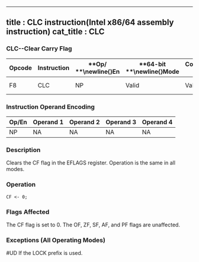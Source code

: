 ----------------------------
title : CLC instruction(Intel x86/64 assembly instruction)
cat_title : CLC
----------------------------
### CLC--Clear Carry Flag


|**Opcode**|**Instruction**|**Op/ **\newline{}**En**|**64-bit **\newline{}**Mode**|**Compat/**\newline{}**Leg Mode**|**Description**|
|----------|---------------|------------------------|-----------------------------|---------------------------------|---------------|
|F8|CLC|NP|Valid|Valid|Clear CF flag.|
### Instruction Operand Encoding


|Op/En|Operand 1|Operand 2|Operand 3|Operand 4|
|-----|---------|---------|---------|---------|
|NP|NA|NA|NA|NA|
### Description


Clears the CF flag in the EFLAGS register. Operation is the same in all modes.


### Operation

```info-verb
CF <- 0;
```
### Flags Affected


The CF flag is set to 0. The OF, ZF, SF, AF, and PF flags are unaffected.

### Exceptions (All Operating Modes)


#UD  If the LOCK prefix is used.

